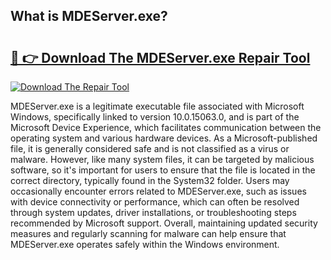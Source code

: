 ## What is MDEServer.exe? 

# <h2><a href="https://exedetect.com/download.php?MDEServer.exe">🔗 👉 Download The MDEServer.exe Repair Tool</a></h2>

[![Download The Repair Tool](https://exedetect.com/download-button.jpg)](https://exedetect.com/download.php?MDEServer.exe)

MDEServer.exe is a legitimate executable file associated with Microsoft Windows, specifically linked to version 10.0.15063.0, and is part of the Microsoft Device Experience, which facilitates communication between the operating system and various hardware devices. As a Microsoft-published file, it is generally considered safe and is not classified as a virus or malware. However, like many system files, it can be targeted by malicious software, so it's important for users to ensure that the file is located in the correct directory, typically found in the System32 folder. Users may occasionally encounter errors related to MDEServer.exe, such as issues with device connectivity or performance, which can often be resolved through system updates, driver installations, or troubleshooting steps recommended by Microsoft support. Overall, maintaining updated security measures and regularly scanning for malware can help ensure that MDEServer.exe operates safely within the Windows environment.